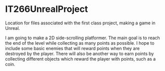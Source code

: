 # IT266UnrealProject
Location for files associated with the first class project, making a game in Unreal.

I am going to make a 2D side-scrolling platformer. The main goal is to reach the end of the level while collecting as many points as possible.
I hope to include some basic enemies that will reward points when they are destroyed by the player.
There will also be another way to earn points by collecting different objects which reward the player with points, such as a coin.
